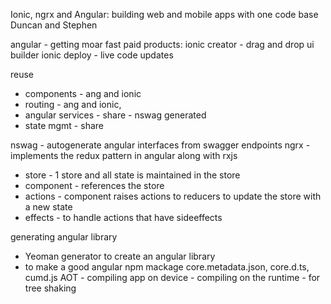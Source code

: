 Ionic, ngrx and Angular: building web and mobile apps with one code base
Duncan and Stephen 

angular - getting moar fast
paid products:
ionic creator - drag and drop ui builder
ionic deploy - live code updates

reuse
- components - ang and ionic
- routing - ang and ionic,
- angular services - share - nswag generated
- state mgmt - share


nswag - autogenerate angular interfaces from swagger endpoints
ngrx - implements the redux pattern in angular along with rxjs
 - store - 1 store and all state is maintained in the store
 - component - references the store
 - actions - component raises actions to reducers to update the store with a new state
 - effects - to handle actions that have sideeffects


 generating angular library
  - Yeoman generator to create an angular library
  - to make a good angular npm mackage core.metadata.json, core.d.ts, cumd.js
  AOT - compiling app on device - compiling on the runtime - for tree shaking
  

